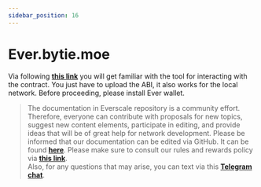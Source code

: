 ```yaml
---
sidebar_position: 16
---
```


# Ever.bytie.moe

Via following [**this link**](https://ever.bytie.moe/executor) you will get familiar with the tool for interacting with the contract. You just have to upload the ABI, it also works for the local network. Before proceeding, please install Ever wallet.

> The documentation in Everscale repository is a community effort. Therefore, everyone can contribute with proposals for new topics, suggest new content elements, participate in editing, and provide ideas that will be of great help for network development. Please be informed that our documentation can be edited via GitHub. It can be found [**here**](https://docs.everscale.network/). 
Please make sure to consult our rules and rewards policy via [**this link**](https://docs.everscale.network/contribute/hot-streams/documentations).  
Also, for any questions that may arise, you can text via this [**Telegram chat**](https://t.me/+C2IpQXWZtCwxYzEy).